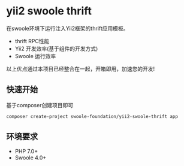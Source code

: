 # yii2 swoole thrift
在swoole环境下运行注入Yii2框架的thrift应用模板。

+ thrift RPC性能
+ Yii2 开发效率(基于组件的开发方式)
+ Swoole 运行效率

以上优点通过本项目已经整合在一起，开箱即用，加速您的开发!

## 快速开始

基于composer创建项目即可
```bash
composer create-project swoole-foundation/yii2-swoole-thrift app
```
## 环境要求

+ PHP 7.0+
+ Swoole 4.0+
